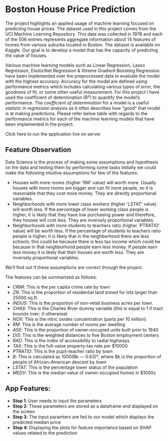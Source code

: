 # Boston House Price Prediction
The project highlights an applied usage of machine learning focused on predicting house prices. The dataset used in this project comes from the UCI Machine Learning Repository. This data was collected in 1978 and each of the 506 entries represents aggregate information about 14 features of homes from various suburbs located in Boston. The dataset is available on Kaggle. Our goal is to develop a model that has the capacity of predicting the value of houses.

Various machine learning models such as Linear Regression, Lasso Regression, ElasticNet Regression & Xtreme Gradient Boosting Regression have been implemented over the preprocessed data to evaluate the model with the highest accuracy. Accuracy for the model are defined using performance metrics which includes calculating various types of error, the goodness of fit, or some other useful measurement. For this project I have used the coefficient of determination (R²) to quantify the model’s performance. The *coefficient of determination* for a model is a useful statistic in regression analysis as it often describes how "good" that model is at making predictions. Please refer below table with regards to the performance metrics for each of the machine learning models that have been implemented in the project:




Click here to run the application live on server

## Feature Observation
Data Science is the process of making some assumptions and hypothesis on the data and testing them by performing some tasks Initially we could make the following intuitive assumptions for few of the features:
- Houses with more rooms (higher 'RM' value) will worth more. Usually houses with more rooms are bigger and can fit more people, so it is reasonable that they cost more money. They are directly proportional variables.
- Neighborhoods with more lower class workers (higher 'LSTAT' value) will worth less. If the percentage of lower working class people is higher, it is likely that they have low purchasing power and therefore, they houses will cost less. They are inversely proportional variables.
- Neighborhoods with more students to teachers ratio (higher 'PTRATIO' value) will be worth less. If the percentage of students to teachers ratio people is higher, it is likely that in the neighborhood there are less schools, this could be because there is less tax income which could be because in that neighborhood people earn less money. If people earn less money it is likely that their houses are worth less. They are inversely proportional variables.

We’ll find out if these assumptions are correct through the project.

The features can be summarized as follows:
- *CRIM*: This is the per capita crime rate by town
- *ZN*: This is the proportion of residential land zoned for lots larger than 25000 sq.ft.
- *INDUS*: This is the proportion of non-retail business acres per town.
- *CHAS*: This is the Charles River dummy variable (this is equal to 1 if tract bounds river; 0 otherwise)
- *NOX*: This is the nitric oxides concentration (parts per 10 million)
- *RM*: This is the average number of rooms per dwelling
- *AGE*: This is the proportion of owner-occupied units built prior to 1940
- *DIS*: This is the weighted distances to five Boston employment centers
- *RAD*: This is the index of accessibility to radial highways
- *TAX*: This is the full-value property-tax rate per $10000
- *PTRATIO*: This is the pupil-teacher ratio by town
- *B*: This is calculated as 1000(Bk — 0.63)², where Bk is the proportion of people of African-American descent by town
- *LSTAT*: This is the percentage lower status of the population
- *MEDV*: This is the median value of owner-occupied homes in $1000s

## App Features:
- **Step 1**: User needs to input the parameters
- **Step 2**: These parameters are stored as a dataframe and displayed on the screen
- **Step 3**: The input paramters are fed to our model which displays the predicted median price
- **Step 4**: Displaying the plots for feature importance based on SHAP values related to the prediction
